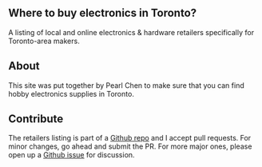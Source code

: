 Where to buy electronics in Toronto?
------------------------------------

A listing of local and online electronics &amp; hardware retailers specifically for Toronto-area makers.

## About

This site was put together by Pearl Chen to make sure that you can find hobby electronics supplies in Toronto.

## Contribute

The retailers listing is part of a [Github repo](https://github.com/pchen/electronics-shopping-toronto) and I accept pull requests. For minor changes, go ahead and submit the PR. For more major ones, please open up a [Github issue](https://github.com/pchen/electronics-shopping-toronto/issues) for discussion.